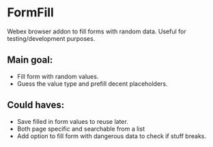 # FormFill

Webex browser addon to fill forms with random data. Useful for testing/development purposes.

## Main goal:
- Fill form with random values.
- Guess the value type and prefill decent placeholders.

## Could haves:
- Save filled in form values to reuse later.
- Both page specific and searchable from a list
- Add option to fill form with dangerous data to check if stuff breaks.



